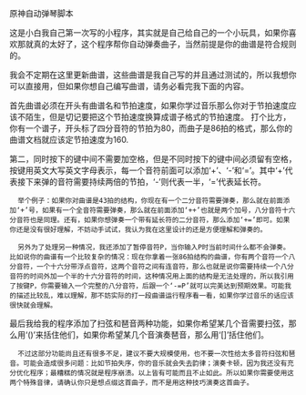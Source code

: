 原神自动弹琴脚本

这是小白我自己第一次写的小程序，其实就是自己给自己的一个小玩具，如果你喜欢那就真的太好了，这个程序帮你自动弹奏曲子，当然前提是你的曲谱是符合规则的。

我会不定期在这里更新曲谱，这些曲谱是我自己写的并且通过测试的，所以我想你可以直接用，但如果你想自己编写曲谱，请务必看完我下面的内容。

  首先曲谱必须在开头有曲谱名和节拍速度，如果你学过音乐那么你对于节拍速度应该不陌生，但是切记要把这个节拍速度换算成谱子格式的节拍速度。
    打个比方，你有一个谱子，开头标了四分音符的节拍为80，而曲子是86拍的格式，那么你的曲谱文档就应该定节拍速度为160.
  
  第二，同时按下的键中间不需要加空格，但是不同时按下的键中间必须留有空格，按键用英文大写英文字母表示，每一个音符前面可以添加‘+’、‘-’和‘=’。其中‘+’代表接下来弹的音符需要持续两倍的节拍，‘-’则代表一半，‘=’代表延长符。
      
      
      举个例子：如果你对曲谱是43拍的结构，你现在有一个二分音符需要弹奏，那么就在前面添加‘+’号，如果有一个全音符需要弹奏，那么就在前面添加‘++’也就是两个加号，八分音符十六分音符也是同理。还有，如果你想弹奏一个带有延长符的二分音符，那么添加‘+=’即可。如果你还是没有很好理解，不妨动手试试，我认为我在这里设计的还是方便理解和弹奏的。
      
      另外为了处理另一种情况，我还添加了暂停音符P，当你输入P时当前时间什么都不会弹奏。比如说你的曲谱有一个比较复杂的情况：现在你拿着一张86拍结构的曲谱，你有两个音符一个八分音符，一个十六分带浮点音符，这两个音符之间有连音符，那么也就是说你需要持续一个八分音符的时间外加一个半的十六分音符的时间，这种情况用上面的结构是无法处理的，所以我引用了按键P，你需要输入一个完整的八分音符，后跟一个‘-=P’就可以完美达到预期效果。可能我的描述比较乱，难以理解，那不妨实际的打一段曲谱运行程序看一看，如果你学过音乐的话应该很快就会理解。
      
   最后我给我的程序添加了扫弦和琶音两种功能，如果你希望某几个音需要扫弦，那么用‘()’来括住他们，如果你希望某几个音演奏琶音，那么用‘[]’括住他们。
   
      不过这部分功能尚且还有很多不足，建议不要大规模使用，也不要一次性给太多音符扫弦和琶音。可能会造成很多问题：比如节拍失序，你的音乐就会失去韵律；演奏卡顿，因为我还没有充分优化程序；最糟糕的情况就是程序崩溃。以上皆有可能而且不止如此。所以如果你需要使用这两个特殊音律，请确认你只是想点缀这首曲子，而不是用这种技巧演奏这首曲子。

